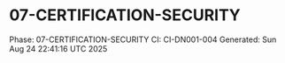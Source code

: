 # 07-CERTIFICATION-SECURITY
Phase: 07-CERTIFICATION-SECURITY
CI: CI-DN001-004
Generated: Sun Aug 24 22:41:16 UTC 2025
